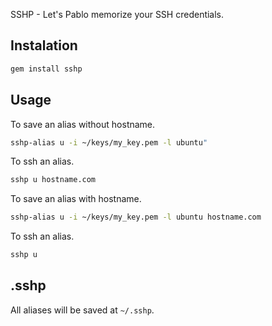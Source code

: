 SSHP - Let's Pablo memorize your SSH credentials.

## Instalation

```sh
gem install sshp
```

## Usage

To save an alias without hostname.

```sh
sshp-alias u -i ~/keys/my_key.pem -l ubuntu"
```

To ssh an alias.

```sh
sshp u hostname.com
```
To save an alias with hostname.

```sh
sshp-alias u -i ~/keys/my_key.pem -l ubuntu hostname.com
```
To ssh an alias.

```sh
sshp u
```

## .sshp

All aliases will be saved at `~/.sshp`.

